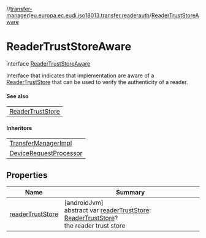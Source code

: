 //[transfer-manager](../../../index.md)/[eu.europa.ec.eudi.iso18013.transfer.readerauth](../index.md)/[ReaderTrustStoreAware](index.md)

# ReaderTrustStoreAware

interface [ReaderTrustStoreAware](index.md)

Interface that indicates that implementation are aware of a [ReaderTrustStore](../-reader-trust-store/index.md) that can be used to verify the authenticity of a reader.

#### See also

| |
|---|
| [ReaderTrustStore](../-reader-trust-store/index.md) |

#### Inheritors

| |
|---|
| [TransferManagerImpl](../../eu.europa.ec.eudi.iso18013.transfer/-transfer-manager-impl/index.md) |
| [DeviceRequestProcessor](../../eu.europa.ec.eudi.iso18013.transfer.response.device/-device-request-processor/index.md) |

## Properties

| Name | Summary |
|---|---|
| [readerTrustStore](reader-trust-store.md) | [androidJvm]<br>abstract var [readerTrustStore](reader-trust-store.md): [ReaderTrustStore](../-reader-trust-store/index.md)?<br>the reader trust store |
